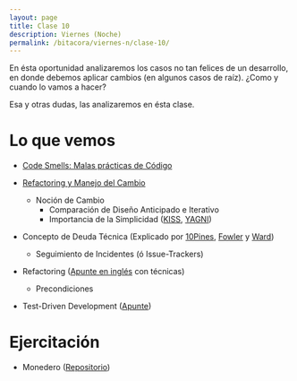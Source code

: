 ```yaml
---
layout: page
title: Clase 10
description: Viernes (Noche)
permalink: /bitacora/viernes-n/clase-10/
---
```


En ésta oportunidad analizaremos los casos no tan felices de un desarrollo, en donde debemos aplicar cambios (en algunos casos de raíz). ¿Como y cuando lo vamos a hacer? 
 
Esa y otras dudas, las analizaremos en ésta clase.

# Lo que vemos

- [Code Smells: Malas prácticas de Código](https://docs.google.com/document/d/1N-ZFQqcmge7TozZ1zOcW1tbFrn9IFEJm91X8MFGysik/edit)

- [Refactoring y Manejo del Cambio](https://docs.google.com/document/d/1cAje0qwy3Cus_ob0r-tatbcT01sDFeLt3MmSVmLeSxk/edit)
  - Noción de Cambio
    - Comparación de Diseño Anticipado e Iterativo
    - Importancia de la Simplicidad ([KISS](https://es.wikipedia.org/wiki/Principio_KISS), [YAGNI](https://es.wikipedia.org/wiki/YAGNI)) 

- Concepto de Deuda Técnica (Explicado por [10Pines](https://docs.google.com/viewer?a=v&pid=sites&srcid=ZGVmYXVsdGRvbWFpbnx1dG5kZXNpZ258Z3g6ZTIyOGM3NjBjMWE4OTIx), [Fowler](https://martinfowler.com/bliki/TechnicalDebt.html) y [Ward](http://wiki.c2.com/?WardExplainsDebtMetaphor))
  - Seguimiento de Incidentes (ó Issue-Trackers)
  
- Refactoring ([Apunte en inglés](https://sourcemaking.com/refactoring) con técnicas)
  - Precondiciones
  
- Test-Driven Development ([Apunte](https://docs.google.com/document/d/11mVR-4wEZhlQMDEqrfQeYLypEsrSqXv98dr78SA0Oq4/edit#heading=h.mm7wfgq1wuu1))

# Ejercitación

- Monedero ([Repositorio](https://github.com/dds-utn/dds-monedero-java8))
